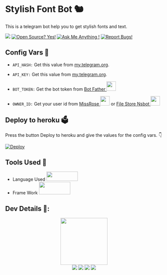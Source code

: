 # Stylish Font Bot 🐿
This is a telegram bot help you to get stylish fonts and text.

<a href="https://t.me/akimaxmovies"><img src="https://img.shields.io/badge/Telegram-blue.svg?logo=telegram"></a>
[![Open Source? Yes!](https://badgen.net/badge/Open%20Source%20%3F/Yes/yellow?icon=github)](https://github.com/Shinigamibots5/Stylish-Text)
[![Ask Me Anything !](https://img.shields.io/badge/🤔%20Ask%20me-anything-1abc9c.svg)](https://t.me/Bae_wafaaa)
[![Report Bugs!](https://badgen.net/badge/🐞%20Report%20/Bugs/red)](https://telegram.dog/Bae_wafaaa)

## Config Vars 🤖

- `API_HASH:` Get this value from [my.telegram.org](https://my.telegram.org).

- `API_KEY:` Get this value from [my.telegram.org](https://my.telegram.org).

- `BOT_TOKEN:` Get the bot token from [Bot Father <img src="https://telegra.ph/file/8d80c13110506bf1cb58e.jpg" width="30" height="30">](https://telegram.dog/BotFather)

- `OWNER_ID:` Get your user id from [MissRose <img src="https://telegra.ph/file/0a36032bd2221c8d4209d.jpg" width="30" height="30">](https://telegram.dog/MissRose_bot) or [File Store Nsbot <img src="https://telegra.ph/file/bdd3352951be090a56590.jpg" width="30" height="30">](https://telegram.dog/FileStore_Nsbot)

## Deploy to heroku 🗳
Press the button Deploy to heroku and give the values for the config vars. 👇

[![Deploy](https://www.herokucdn.com/deploy/button.svg)](https://heroku.com/deploy?template=https://github.com/Shinigamibots5/Stylish-Text)

## Tools Used 🧰
- Language Used [<img src="https://telegra.ph/file/960ed8709acaf8c68b894.jpg" width="100" height="30">](https://www.python.org/)
- Frame Work [<img src="https://telegra.ph/file/804f06d1590f7619a63ed.jpg" width="100" height="40">](https://github.com/pyrogram/pyrogram)

## Dev Details 👤:
<p align="middle">
<img src="https://telegra.ph/file/2a3eab01d1201f40b3ffc.jpg" width="150" height="150"><br>
<img src="https://badgen.net/badge/Name/BAEWAFAAA/FF33FF?icon=awesome&labelColor=0080FF"></a>
<img src="https://badgen.net/badge/Skills/python/purple?icon=terminal&labelColor=red"></a>
<a href="https://telegram.dog/Bae_wafaaa"><img src="https://img.shields.io/badge/Telegram-Link-blue.svg?logo=telegram"></a>
<a href="https://github.com/Shinigamibots5"><img src="https://badgen.net/badge/Follow%20on%20/GitHub/80FF00?icon=github&labelColor=black"></a>
<p align="left">
</p>
